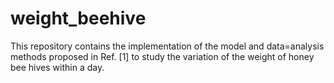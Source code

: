 # weight_beehive
This repository contains the implementation of the model and data=analysis methods proposed in Ref. [1] to study the variation of the weight of honey bee hives within a day.
